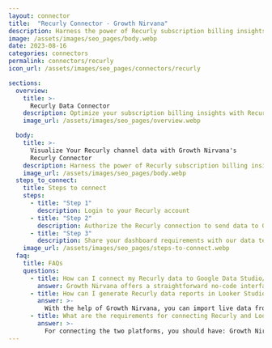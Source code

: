 ```yaml
---
layout: connector
title:  "Recurly Connector - Growth Nirvana"
description: Harness the power of Recurly subscription billing insights integrated into Looker Studio for strategic revenue decisions.
image: /assets/images/seo_pages/body.webp
date: 2023-08-16
categories: connectors
permalink: connectors/recurly
icon_url: /assets/images/seo_pages/connectors/recurly

sections:
  overview:
    title: >-
      Recurly Data Connector
    description: Optimize your subscription billing insights with Recurly integration. Seamlessly merge billing data from Recurly with Looker Studio's analytical capabilities, unlocking insights that drive subscription strategies, revenue analysis, and operational excellence.
    image_url: /assets/images/seo_pages/overview.webp

  body:
    title: >-
      Visualize Your Recurly channel data with Growth Nirvana's
      Recurly Connector
    description: Harness the power of Recurly subscription billing insights integrated into Looker Studio for strategic revenue decisions.
    image_url: /assets/images/seo_pages/body.webp
  steps_to_connect:
    title: Steps to connect
    steps:
      - title: "Step 1"
        description: Login to your Recurly account
      - title: "Step 2"
        description: Authorize the Recurly connection to send data to Growth Nirvana
      - title: "Step 3"
        description: Share your dashboard requirements with our data team. We will build the report for you.
    image_url: /assets/images/seo_pages/steps-to-connect.webp
  faq:
    title: FAQs
    questions:
      - title: How can I connect my Recurly data to Google Data Studio/Looker Studio?
        answer: Growth Nirvana offers a straightforward no-code interface to connect to Recurly data sources.
      - title: How can I generate Recurly data reports in Looker Studio?
        answer: >-
          With the help of Growth Nirvana, you can import live data from Recurly into Looker Studio. These data can be viewed in charts, tables, and dashboards to generate branded reports that can be shared instantly.
      - title: What are the requirements for connecting Recurly and Looker Studio?
        answer: >-
          For connecting the two platforms, you should have: Growth Nirvana Account and Recurly Ads Account
---
```

